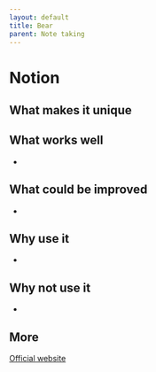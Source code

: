 ```yaml
---
layout: default
title: Bear
parent: Note taking
---
```


# Notion



## What makes it unique



## What works well

- 

## What could be improved

- 

## Why use it

- 

## Why not use it

- 

## More

[Official website]()